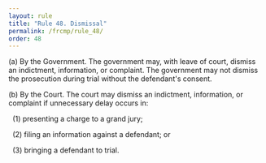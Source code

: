 ```yaml
---
layout: rule
title: "Rule 48. Dismissal"
permalink: /frcmp/rule_48/
order: 48
---
```


(a) By the Government. The government may, with leave of court, dismiss an indictment, information, or complaint. The government may not dismiss the prosecution during trial without the defendant's consent.


(b) By the Court. The court may dismiss an indictment, information, or complaint if unnecessary delay occurs in:


&nbsp;&nbsp;(1) presenting a charge to a grand jury;


&nbsp;&nbsp;(2) filing an information against a defendant; or


&nbsp;&nbsp;(3) bringing a defendant to trial.